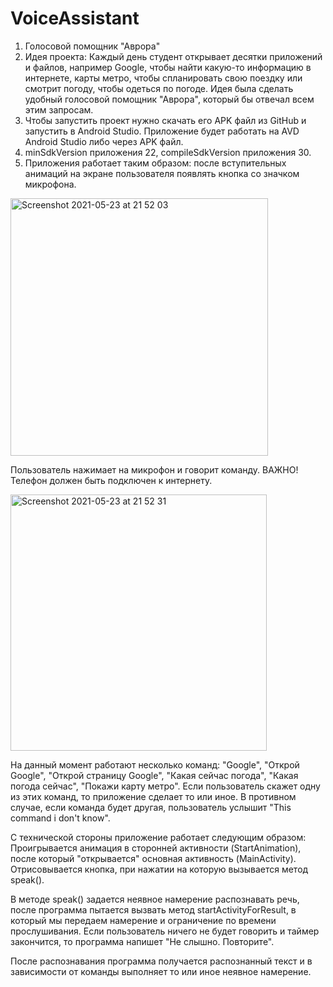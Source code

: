 # VoiceAssistant
1. Голосовой помощник "Аврора"
2. Идея проекта: Каждый день студент открывает десятки приложений и файлов, например Google, чтобы найти какую-то информацию в интернете, карты метро, чтобы спланировать свою поездку или смотрит погоду, чтобы одеться по погоде. Идея была сделать удобный голосовой помощник "Аврора", который бы отвечал всем этим запросам.
3. Чтобы запустить проект нужно скачать его APK файл из GitHub и запустить в Android Studio. Приложение будет работать на AVD Android Studio либо через APK файл.
4. minSdkVersion приложения 22, compileSdkVersion приложения 30.
5. Приложения работает таким образом: после вступительных анимаций на экране пользователя появлять кнопка со значком микрофона. 
<img width="412" alt="Screenshot 2021-05-23 at 21 52 03" src="https://user-images.githubusercontent.com/43888378/119273939-f246e680-bc15-11eb-85c5-991508027eb0.png">

Пользователь нажимает на микрофон и говорит команду. ВАЖНО! Телефон должен быть подключен к интернету. 

<img width="410" alt="Screenshot 2021-05-23 at 21 52 31" src="https://user-images.githubusercontent.com/43888378/119273977-36d28200-bc16-11eb-88ed-3248178e837f.png">

На данный момент работают несколько команд: "Google", "Открой Google", "Открой страницу Google", "Какая сейчас погода", "Какая погода сейчас", "Покажи карту метро". Если пользователь скажет одну из этих команд, то приложение сделает то или иное. В противном случае, если команда будет другая, пользователь услышит "This command i don't know".

С технической стороны приложение работает следующим образом: Проигрывается анимация в сторонней активности (StartAnimation), после который "открывается" основная активность (MainActivity). Отрисовывается кнопка, при нажатии на которую вызывается метод speak(). 

В методе speak() задается неявное намерение распознавать речь, после программа пытается вызвать метод startActivityForResult, в который мы передаем намерение и ограничение по времени прослушивания. Если пользователь ничего не будет говорить и таймер закончится, то программа напишет "Не слышно. Повторите".



После распознавания программа получается распознанный текст и в зависимости от команды выполняет то или иное неявное намерение.

